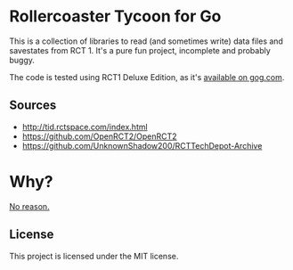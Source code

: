 Rollercoaster Tycoon for Go
===========================

This is a collection of libraries to read (and sometimes write) data files and savestates from
RCT 1. It's a pure fun project, incomplete and probably buggy.

The code is tested using RCT1 Deluxe Edition, as it's [available on gog.com](http://www.gog.com/game/rollercoaster_tycoon_deluxe).

Sources
-------

* http://tid.rctspace.com/index.html
* https://github.com/OpenRCT2/OpenRCT2
* https://github.com/UnknownShadow200/RCTTechDepot-Archive

Why?
====

[No reason.](http://www.imdb.com/title/tt1612774/)

License
-------

This project is licensed under the MIT license.
